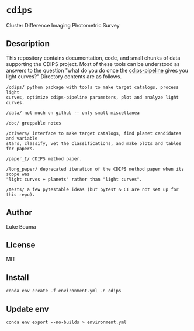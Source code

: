 # `cdips`
Cluster Difference Imaging Photometric Survey

Description
----------

This repository contains documentation, code, and small chunks of data
supporting the CDIPS project. 
Most of these tools can be understood as answers to the question "what do you
do once the [cdips-pipeline](https://github.com/waqasbhatti/cdips-pipeline)
gives you light curves?" Directory contents are as follows.

```
/cdips/ python package with tools to make target catalogs, process light
curves, optimize cdips-pipeline parameters, plot and analyze light curves.

/data/ not much on github -- only small miscellanea

/doc/ greppable notes

/drivers/ interface to make target catalogs, find planet candidates and variable
stars, classify, vet the classifications, and make plots and tables for papers.

/paper_I/ CDIPS method paper.

/long_paper/ deprecated iteration of the CDIPS method paper when its scope was
"light curves + planets" rather than "light curves".

/tests/ a few pytestable ideas (but pytest & CI are not set up for this repo).
```

Author
----------
Luke Bouma

License
----------
MIT

Install
----------
`conda env create -f environment.yml -n cdips`

Update env
----------
`conda env export --no-builds > environment.yml`
